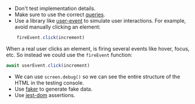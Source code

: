 - Don't test implementation details.
- Make sure to use the correct [queries](https://testing-library.com/docs/queries/about/#priority).
- Use a library like [user-event](https://github.com/testing-library/user-event/tree/1af67066f57377c5ab758a1215711dddabad2d83) to simulate user interactions.
	For example, avoid manually clicking an element:
```js
	fireEvent.click(increment)
```

When a real user clicks an element, is firing several events like hover, focus, etc. So instead we could use the `fireEvent` function:

```js
await userEvent.click(increment)
```
- We can use `screen.debug()` so we can see the entire structure of the HTML in the testing console.
- Use [faker](https://www.npmjs.com/package/@faker-js/faker) to generate fake data.
- Use [jest-dom](https://github.com/testing-library/jest-dom) assertions.